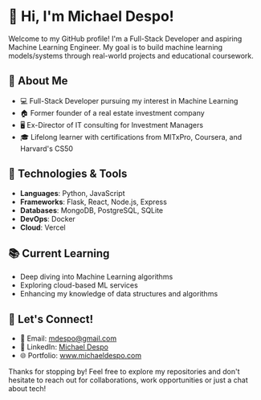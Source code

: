 # 👋 Hi, I'm Michael Despo!

Welcome to my GitHub profile! I'm a Full-Stack Developer and aspiring Machine Learning Engineer. My goal is to build machine learning models/systems through real-world projects and educational coursework.

## 🚀 About Me
- 💻 Full-Stack Developer pursuing my interest in Machine Learning
- 🏠 Former founder of a real estate investment company
- 🖥️ Ex-Director of IT consulting for Investment Managers
- 🎓 Lifelong learner with certifications from MITxPro, Coursera, and Harvard's CS50

## 🔧 Technologies & Tools
- **Languages**: Python, JavaScript
- **Frameworks**: Flask, React, Node.js, Express
- **Databases**: MongoDB, PostgreSQL, SQLite
- **DevOps**: Docker
- **Cloud**: Vercel

## 📚 Current Learning
- Deep diving into Machine Learning algorithms
- Exploring cloud-based ML services
- Enhancing my knowledge of data structures and algorithms

## 🤝 Let's Connect!
- 📧 Email: [mdespo@gmail.com](mailto:mdespo@gmail.com)
- 💼 LinkedIn: [Michael Despo](https://www.linkedin.com/in/michaeldespo/)
- 🌐 Portfolio: www.michaeldespo.com

Thanks for stopping by! Feel free to explore my repositories and don't hesitate to reach out for collaborations, work opportunities or just a chat about tech!
